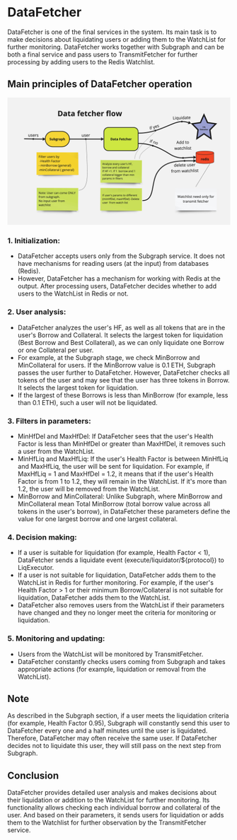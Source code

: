 # DataFetcher

DataFetcher is one of the final services in the system. Its main task is to make decisions about liquidating users or adding them to the WatchList for further monitoring. DataFetcher works together with Subgraph and can be both a final service and pass users to TransmitFetcher for further processing by adding users to the Redis Watchlist.

## Main principles of DataFetcher operation

![Data fetcher flow](../images/dataFetcherFlow.jpg)

### 1. Initialization:

- DataFetcher accepts users only from the Subgraph service. It does not have mechanisms for reading users (at the input) from databases (Redis).
- However, DataFetcher has a mechanism for working with Redis at the output. After processing users, DataFetcher decides whether to add users to the WatchList in Redis or not.

### 2. User analysis:

- DataFetcher analyzes the user's HF, as well as all tokens that are in the user's Borrow and Collateral. It selects the largest token for liquidation (Best Borrow and Best Collateral), as we can only liquidate one Borrow or one Collateral per user.
- For example, at the Subgraph stage, we check MinBorrow and MinCollateral for users. If the MinBorrow value is 0.1 ETH, Subgraph passes the user further to DataFetcher. However, DataFetcher checks all tokens of the user and may see that the user has three tokens in Borrow. It selects the largest token for liquidation.
- If the largest of these Borrows is less than MinBorrow (for example, less than 0.1 ETH), such a user will not be liquidated.

### 3. Filters in parameters:

- MinHfDel and MaxHfDel: If DataFetcher sees that the user's Health Factor is less than MinHfDel or greater than MaxHfDel, it removes such a user from the WatchList.
- MinHfLiq and MaxHfLiq: If the user's Health Factor is between MinHfLiq and MaxHfLiq, the user will be sent for liquidation. For example, if MaxHfLiq = 1 and MaxHfDel = 1.2, it means that if the user's Health Factor is from 1 to 1.2, they will remain in the WatchList. If it's more than 1.2, the user will be removed from the WatchList.
- MinBorrow and MinCollateral: Unlike Subgraph, where MinBorrow and MinCollateral mean Total MinBorrow (total borrow value across all tokens in the user's borrow), in DataFetcher these parameters define the value for one largest borrow and one largest collateral.

### 4. Decision making:

- If a user is suitable for liquidation (for example, Health Factor < 1), DataFetcher sends a liquidate event (execute/liquidator/${protocol}) to LiqExecutor.
- If a user is not suitable for liquidation, DataFetcher adds them to the WatchList in Redis for further monitoring. For example, if the user's Health Factor > 1 or their minimum Borrow/Collateral is not suitable for liquidation, DataFetcher adds them to the WatchList.
- DataFetcher also removes users from the WatchList if their parameters have changed and they no longer meet the criteria for monitoring or liquidation.

### 5. Monitoring and updating:

- Users from the WatchList will be monitored by TransmitFetcher.
- DataFetcher constantly checks users coming from Subgraph and takes appropriate actions (for example, liquidation or removal from the WatchList).

## Note

As described in the Subgraph section, if a user meets the liquidation criteria (for example, Health Factor 0.95), Subgraph will constantly send this user to DataFetcher every one and a half minutes until the user is liquidated. Therefore, DataFetcher may often receive the same user. If DataFetcher decides not to liquidate this user, they will still pass on the next step from Subgraph.

## Conclusion

DataFetcher provides detailed user analysis and makes decisions about their liquidation or addition to the WatchList for further monitoring. Its functionality allows checking each individual borrow and collateral of the user. And based on their parameters, it sends users for liquidation or adds them to the Watchlist for further observation by the TransmitFetcher service.
